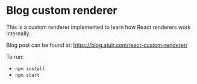 # Blog custom renderer

This is a custom renderer implemented to learn how React renderers work internally.

Blog post can be found at: https://blog.atulr.com/react-custom-renderer/

To run:

- `npm install`
- `npm start`
